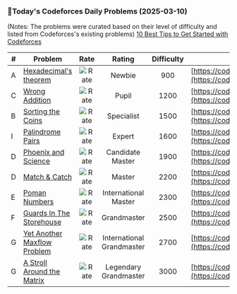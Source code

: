 ### 🌟Today's Codeforces Daily Problems (2025-03-10)
(Notes: The problems were curated based on their level of difficulty and listed from Codeforces's existing problems)
[10 Best Tips to Get Started with Codeforces](https://github.com/ika9810/Codeforces-Daily-Problems/blob/main/10%20Best%20Tips%20to%20Get%20Started%20with%20Codeforces.md)

| # | Problem | Rate| Rating | Difficulty | Contest |
|---| ----- | :--------: | :----------: | :----------: | ---------- |
|A|[Hexadecimal's theorem](https://codeforces.com/contest/199/problem/A)|![Rate](https://img.shields.io/badge/Newbie-900-lightgrey)|Newbie|900|[https://codeforces.com/contest/199](https://codeforces.com/contest/199)|
|C|[Wrong Addition](https://codeforces.com/contest/1619/problem/C)|![Rate](https://img.shields.io/badge/Pupil-1200-brightgreen)|Pupil|1200|[https://codeforces.com/contest/1619](https://codeforces.com/contest/1619)|
|B|[Sorting the Coins](https://codeforces.com/contest/875/problem/B)|![Rate](https://img.shields.io/badge/Specialist-1500-9cf)|Specialist|1500|[https://codeforces.com/contest/875](https://codeforces.com/contest/875)|
|I|[Palindrome Pairs](https://codeforces.com/contest/1045/problem/I)|![Rate](https://img.shields.io/badge/Expert-1600-blue)|Expert|1600|[https://codeforces.com/contest/1045](https://codeforces.com/contest/1045)|
|D|[Phoenix and Science](https://codeforces.com/contest/1348/problem/D)|![Rate](https://img.shields.io/badge/Candidate%20Master-1900-blueviolet)|Candidate Master|1900|[https://codeforces.com/contest/1348](https://codeforces.com/contest/1348)|
|D|[Match & Catch](https://codeforces.com/contest/427/problem/D)|![Rate](https://img.shields.io/badge/Master-2200-orange)|Master|2200|[https://codeforces.com/contest/427](https://codeforces.com/contest/427)|
|E|[Poman Numbers](https://codeforces.com/contest/1411/problem/E)|![Rate](https://img.shields.io/badge/International%20Master-2300-orange)|International Master|2300|[https://codeforces.com/contest/1411](https://codeforces.com/contest/1411)|
|F|[Guards In The Storehouse](https://codeforces.com/contest/845/problem/F)|![Rate](https://img.shields.io/badge/Grandmaster-2500-red)|Grandmaster|2500|[https://codeforces.com/contest/845](https://codeforces.com/contest/845)|
|G|[Yet Another Maxflow Problem](https://codeforces.com/contest/903/problem/G)|![Rate](https://img.shields.io/badge/International%20Grandmaster-2700-red)|International Grandmaster|2700|[https://codeforces.com/contest/903](https://codeforces.com/contest/903)|
|G|[A Stroll Around the Matrix](https://codeforces.com/contest/1609/problem/G)|![Rate](https://img.shields.io/badge/Legendary%20Grandmaster-3000-red)|Legendary Grandmaster|3000|[https://codeforces.com/contest/1609](https://codeforces.com/contest/1609)|
